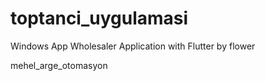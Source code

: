 # toptanci_uygulamasi

Windows App Wholesaler Application with Flutter by flower

mehel_arge_otomasyon
